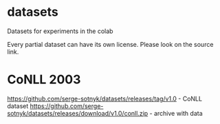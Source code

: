 # datasets
Datasets for experiments in the colab

Every partial dataset can have its own license. Please look on the source link.

# CoNLL 2003
https://github.com/serge-sotnyk/datasets/releases/tag/v1.0 - CoNLL dataset
https://github.com/serge-sotnyk/datasets/releases/download/v1.0/conll.zip - archive with data
